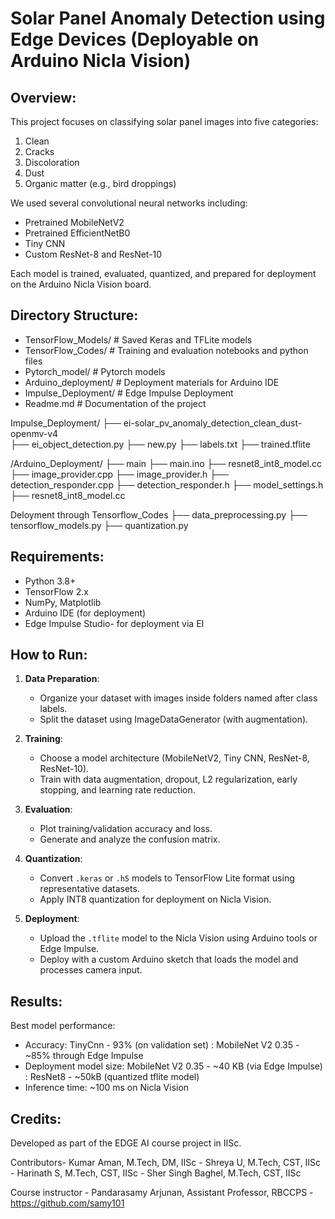 Solar Panel Anomaly Detection using Edge Devices (Deployable on Arduino Nicla Vision)
=============================================================================

Overview:
---------
This project focuses on classifying solar panel images into five categories:
1. Clean
2. Cracks
3. Discoloration
4. Dust
5. Organic matter (e.g., bird droppings)

We used several convolutional neural networks including:
- Pretrained MobileNetV2
- Pretrained EfficientNetB0
- Tiny CNN
- Custom ResNet-8 and ResNet-10

Each model is trained, evaluated, quantized, and prepared for deployment on the Arduino Nicla Vision board.

Directory Structure:
--------------------
- TensorFlow_Models/       # Saved Keras and TFLite models
- TensorFlow_Codes/        # Training and evaluation notebooks and python files
- Pytorch_model/           # Pytorch models
- Arduino_deployment/      # Deployment materials for Arduino IDE
- Impulse_Deployment/      # Edge Impulse Deployment
- Readme.md                # Documentation of the project

Impulse_Deployment/
├── ei-solar_pv_anomaly_detection_clean_dust-openmv-v4  
  ├── ei_object_detection.py
  ├── new.py
  ├── labels.txt
  ├── trained.tflite

/Arduino_Deployment/
├── main
  ├── main.ino
  ├── resnet8_int8_model.cc
  ├── image_provider.cpp
  ├── image_provider.h
  ├── detection_responder.cpp
  ├── detection_responder.h
  ├── model_settings.h
├── resnet8_int8_model.cc

Deloyment through Tensorflow_Codes
├── data_preprocessing.py
├── tensorflow_models.py
├── quantization.py


Requirements:
-------------
- Python 3.8+
- TensorFlow 2.x
- NumPy, Matplotlib
- Arduino IDE (for deployment)
- Edge Impulse Studio- for deployment via EI

How to Run:
-----------
1. **Data Preparation**:
   - Organize your dataset with images inside folders named after class labels.
   - Split the dataset using ImageDataGenerator (with augmentation).

2. **Training**:
   - Choose a model architecture (MobileNetV2, Tiny CNN, ResNet-8, ResNet-10).
   - Train with data augmentation, dropout, L2 regularization, early stopping, and learning rate reduction.

3. **Evaluation**:
   - Plot training/validation accuracy and loss.
   - Generate and analyze the confusion matrix.

4. **Quantization**:
   - Convert `.keras` or `.h5` models to TensorFlow Lite format using representative datasets.
   - Apply INT8 quantization for deployment on Nicla Vision.

5. **Deployment**:
   - Upload the `.tflite` model to the Nicla Vision using Arduino tools or Edge Impulse.
   - Deploy with a custom Arduino sketch that loads the model and processes camera input.

Results:
--------
Best model performance:
- Accuracy: TinyCnn - 93% (on validation set)
          : MobileNet V2 0.35 - ~85% through Edge Impulse
- Deployment model size: MobileNet V2 0.35 - ~40 KB (via Edge Impulse)
                       : ResNet8 - ~50kB (quantized tflite model) 
- Inference time: ~100 ms on Nicla Vision

Credits:
--------
Developed as part of the EDGE AI course project in IISc.

Contributors- Kumar Aman, M.Tech, DM, IISc
      - Shreya U, M.Tech, CST, IISc
      - Harinath S, M.Tech, CST, IISc
      - Sher Singh Baghel, M.Tech, CST, IISc

Course instructor - Pandarasamy Arjunan, Assistant Professor, RBCCPS
                  - https://github.com/samy101


